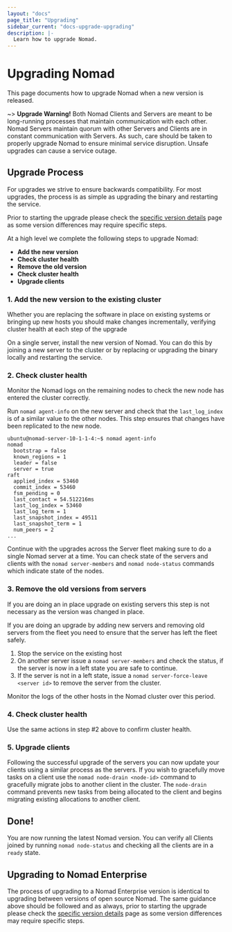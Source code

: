 ```yaml
---
layout: "docs"
page_title: "Upgrading"
sidebar_current: "docs-upgrade-upgrading"
description: |-
  Learn how to upgrade Nomad.
---
```


# Upgrading Nomad

This page documents how to upgrade Nomad when a new version is released.

~> **Upgrade Warning!** Both Nomad Clients and Servers are meant to be
long-running processes that maintain communication with each other. Nomad
Servers maintain quorum with other Servers and Clients are in constant
communication with Servers. As such, care should be taken to properly
upgrade Nomad to ensure minimal service disruption. Unsafe upgrades can
cause a service outage.

## Upgrade Process

For upgrades we strive to ensure backwards compatibility. For most upgrades, the
process is as simple as upgrading the binary and restarting the service.

Prior to starting the upgrade please check the
[specific version details](/docs/upgrade/upgrade-specific.html) page as some
version differences may require specific steps.

At a high level we complete the following steps to upgrade Nomad:

* **Add the new version**
* **Check cluster health**
* **Remove the old version**
* **Check cluster health**
* **Upgrade clients**

### 1. Add the new version to the existing cluster

Whether you are replacing the software in place on existing systems or bringing
up new hosts you should make changes incrementally, verifying cluster health at
each step of the upgrade  

On a single server, install the new version of Nomad.  You can do this by
joining a new server to the cluster or by replacing or upgrading the binary
locally and restarting the service.

### 2. Check cluster health

Monitor the Nomad logs on the remaining nodes to check the new node has entered
the cluster correctly.

Run `nomad agent-info` on the new server and check that the `last_log_index` is
of a similar value to the other nodes.  This step ensures that changes have been
replicated to the new node.

```
ubuntu@nomad-server-10-1-1-4:~$ nomad agent-info
nomad
  bootstrap = false
  known_regions = 1
  leader = false
  server = true
raft
  applied_index = 53460
  commit_index = 53460
  fsm_pending = 0
  last_contact = 54.512216ms
  last_log_index = 53460
  last_log_term = 1
  last_snapshot_index = 49511
  last_snapshot_term = 1
  num_peers = 2
...
```

Continue with the upgrades across the Server fleet making sure to do a single Nomad
server at a time.  You can check state of the servers and clients with the
`nomad server-members` and `nomad node-status` commands which indicate state of the
nodes.

### 3. Remove the old versions from servers

If you are doing an in place upgrade on existing servers this step is not
necessary as the version was changed in place.

If you are doing an upgrade by adding new servers and removing old servers
from the fleet you need to ensure that the server has left the fleet safely.

1. Stop the service on the existing host
2. On another server issue a `nomad server-members` and check the status, if
the server is now in a left state you are safe to continue.
3. If the server is not in a left state, issue a `nomad server-force-leave <server id>`
to remove the server from the cluster.

Monitor the logs of the other hosts in the Nomad cluster over this period.

### 4. Check cluster health

Use the same actions in step #2 above to confirm cluster health.

### 5. Upgrade clients

Following the successful upgrade of the servers you can now update your
clients using a similar process as the servers.  If you wish to gracefully
move tasks on a client use the `nomad node-drain <node-id>` command to
gracefully migrate jobs to another client in the cluster.  The `node-drain`
command prevents new tasks from being allocated to the client and begins
migrating existing allocations to another client.

## Done!

You are now running the latest Nomad version. You can verify all
Clients joined by running `nomad node-status` and checking all the clients
are in a `ready` state.

## Upgrading to Nomad Enterprise

The process of upgrading to a Nomad Enterprise version is identical to upgrading
between versions of open source Nomad. The same guidance above should be
followed and as always, prior to starting the upgrade please check the [specific
version details](/docs/upgrade/upgrade-specific.html) page as some version
differences may require specific steps.
